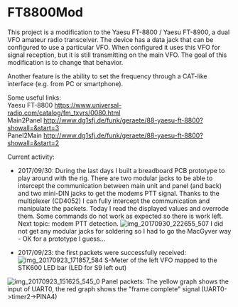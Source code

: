# FT8800Mod

This project is a modification to the Yaesu FT-8800 / Yaesu FT-8900, a dual VFO amateur radio transceiver. The device has a data jack that can be configured to use a particular VFO. When configured it uses this VFO for signal reception, but it is still transmitting on the main VFO. The goal of this modification is to change that behavior.

Another feature is the ability to set the frequency through a CAT-like interface (e.g. from PC or smartphone).

Some useful links:  
Yaesu FT-8800 https://www.universal-radio.com/catalog/fm_txvrs/0080.html  
Main2Panel http://www.dg1sfj.de/funk/geraete/88-yaesu-ft-8800?showall=&start=3  
Panel2Main http://www.dg1sfj.de/funk/geraete/88-yaesu-ft-8800?showall=&start=2

Current activity:
- 2017/09/30: During the last days I built a breadboard PCB prototype to play around with the rig. There are two modular jacks to be able to intercept the communication between main unit and panel (and back) and two mini-DIN jacks to get the modems PTT signal. Thanks to the multiplexer (CD4052) I can fully intercept the communication and manipulate the packets. Today I read the displayed values and overrode them. Some commands do not work as expected so there is work left. Next topic: modem PTT detection. 
![img_20170930_222655_507](https://user-images.githubusercontent.com/30317420/31059077-df932218-a6fe-11e7-9501-76856c2eafc3.jpg)
I did not get any modular jacks for soldering so I had to go the MacGyver way - OK for a prototype I guess...

- 2017/09/23: the first packets were successfully received:
![img_20170923_171857_584](https://user-images.githubusercontent.com/30317420/30795108-322c3ce0-a1cc-11e7-9dea-8a86e293e2a6.jpg)
S-Meter of the left VFO mapped to the STK600 LED bar (LED for S9 left out)

![img_20170923_151625_545_0](https://user-images.githubusercontent.com/30317420/30795291-1aa12ecc-a1cd-11e7-8d79-c0164caf54d5.jpg)
Panel packets: The yellow graph shows the input of UART0, the red graph shows the "frame complete" signal (UART0->timer2->PINA4)
